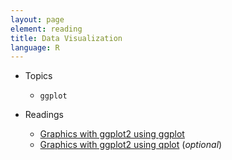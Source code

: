 ```yaml
---
layout: page
element: reading
title: Data Visualization
language: R
---
```


* Topics

  * `ggplot`

* Readings

  * [Graphics with ggplot2 using ggplot](http://www.noamross.net/blog/2012/10/5/ggplot-introduction.html)
  * [Graphics with ggplot2 using qplot](http://statmethods.net/advgraphs/ggplot2.html) (*optional*)